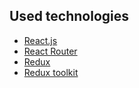 ## Used technologies
- [React.js](https://reactjs.org/)
- [React Router](https://reactrouter.com/)
- [Redux](https://redux.js.org/)
- [Redux toolkit](https://redux-toolkit.js.org/)
